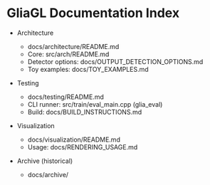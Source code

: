 # GliaGL Documentation Index

- Architecture
  - docs/architecture/README.md
  - Core: src/arch/README.md
  - Detector options: docs/OUTPUT_DETECTION_OPTIONS.md
  - Toy examples: docs/TOY_EXAMPLES.md

- Testing
  - docs/testing/README.md
  - CLI runner: src/train/eval_main.cpp (glia_eval)
  - Build: docs/BUILD_INSTRUCTIONS.md

- Visualization
  - docs/visualization/README.md
  - Usage: docs/RENDERING_USAGE.md

- Archive (historical)
  - docs/archive/
